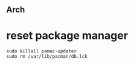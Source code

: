 ## Arch

# reset package manager

```
sudo killall pamac-updater
sudo rm /var/lib/pacman/db.lck
```

